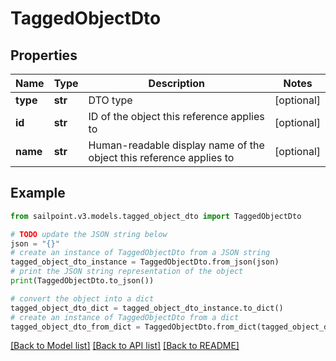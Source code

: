# TaggedObjectDto


## Properties

Name | Type | Description | Notes
------------ | ------------- | ------------- | -------------
**type** | **str** | DTO type | [optional] 
**id** | **str** | ID of the object this reference applies to | [optional] 
**name** | **str** | Human-readable display name of the object this reference applies to | [optional] 

## Example

```python
from sailpoint.v3.models.tagged_object_dto import TaggedObjectDto

# TODO update the JSON string below
json = "{}"
# create an instance of TaggedObjectDto from a JSON string
tagged_object_dto_instance = TaggedObjectDto.from_json(json)
# print the JSON string representation of the object
print(TaggedObjectDto.to_json())

# convert the object into a dict
tagged_object_dto_dict = tagged_object_dto_instance.to_dict()
# create an instance of TaggedObjectDto from a dict
tagged_object_dto_from_dict = TaggedObjectDto.from_dict(tagged_object_dto_dict)
```
[[Back to Model list]](../README.md#documentation-for-models) [[Back to API list]](../README.md#documentation-for-api-endpoints) [[Back to README]](../README.md)


